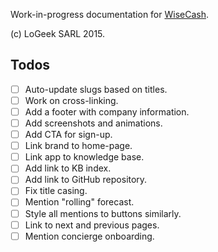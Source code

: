 Work-in-progress documentation for [WiseCash](https://www.wisecashhq.com).

(c) LoGeek SARL 2015.

## Todos

- [ ] Auto-update slugs based on titles.
- [ ] Work on cross-linking.
- [ ] Add a footer with company information.
- [ ] Add screenshots and animations.
- [ ] Add CTA for sign-up.
- [ ] Link brand to home-page.
- [ ] Link app to knowledge base.
- [ ] Add link to KB index.
- [ ] Add link to GitHub repository.
- [ ] Fix title casing.
- [ ] Mention "rolling" forecast.
- [ ] Style all mentions to buttons similarly.
- [ ] Link to next and previous pages.
- [ ] Mention concierge onboarding.
